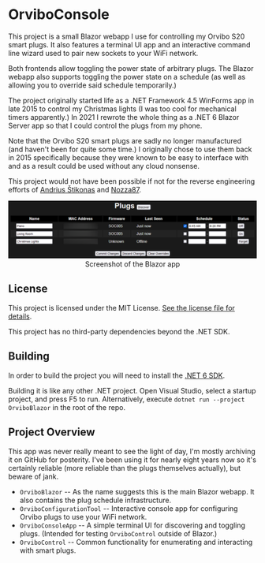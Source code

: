 OrviboConsole
=======================================================================================================================

This project is a small Blazor webapp I use for controlling my Orvibo S20 smart plugs. It also features a terminal UI app and an interactive command line wizard used to pair new sockets to your WiFi network.

Both frontends allow toggling the power state of arbitrary plugs. The Blazor webapp also supports toggling the power state on a schedule (as well as allowing you to override said schedule temporarily.)

The project originally started life as a .NET Framework 4.5 WinForms app in late 2015 to control my Christmas lights (I was too cool for mechanical timers apparently.) In 2021 I rewrote the whole thing as a .NET 6 Blazor Server app so that I could control the plugs from my phone.

Note that the Orvibo S20 smart plugs are sadly no longer manufactured (and haven't been for quite some time.) I originally chose to use them back in 2015 specifically because they were known to be easy to interface with and as a result could be used without any cloud nonsense.

This project would not have been possible if not for the reverse engineering efforts of [Andrius Štikonas](https://stikonas.eu/wordpress/2015/02/24/reverse-engineering-orvibo-s20-socket/) and [Nozza87](https://pastebin.com/LfUhsbcS).

<p align="center">
  <img src="Screenshot.png" alt="OrviboBlazor screenshot" /><br>Screenshot of the Blazor app
</p>

## License

This project is licensed under the MIT License. [See the license file for details](LICENSE.txt).

This project has no third-party dependencies beyond the .NET SDK.

## Building

In order to build the project you will need to install the [.NET 6 SDK](https://dotnet.microsoft.com/en-us/download).

Building it is like any other .NET project. Open Visual Studio, select a startup project, and press F5 to run. Alternatively, execute `dotnet run --project OrviboBlazor` in the root of the repo.

## Project Overview

This app was never really meant to see the light of day, I'm mostly archiving it on GitHub for posterity. I've been using it for nearly eight years now so it's certainly reliable (more reliable than the plugs themselves actually), but beware of jank.

* `OrviboBlazor` -- As the name suggests this is the main Blazor webapp. It also contains the plug schedule infrastructure.
* `OrviboConfigurationTool` -- Interactive console app for configuring Orvibo plugs to use your WiFi network.
* `OrviboConsoleApp` -- A simple terminal UI for discovering and toggling plugs. (Intended for testing `OrviboControl` outside of Blazor.)
* `OrviboControl` -- Common functionality for enumerating and interacting with smart plugs.
